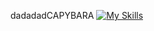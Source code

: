 dadadadCAPYBARA
[![My Skills](https://skillicons.dev/icons?i=js,html,css,wasm)](https://skillicons.dev)

